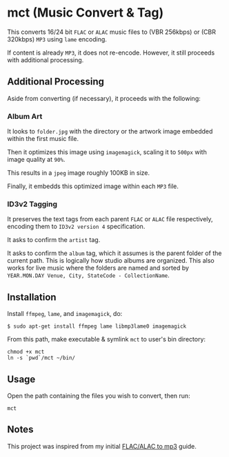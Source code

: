 # mct (Music Convert & Tag)

This converts 16/24 bit `FLAC` or `ALAC` music files to (VBR 256kbps) or (CBR 320kbps) `MP3` using `lame` encoding.

If content is already `MP3`, it does not re-encode. However, it still proceeds with additional processing.

## Additional Processing

Aside from converting (if necessary), it proceeds with the following:

### Album Art

It looks to `folder.jpg` with the directory or the artwork image embedded within the first music file.

Then it optimizes this image using `imagemagick`, scaling it to `500px` with image quality at `90%`.

This results in a `jpeg` image roughly 100KB in size.

Finally, it embedds this optimized image within each `MP3` file.

### ID3v2 Tagging

It preserves the text tags from each parent `FLAC` or `ALAC` file respectively, encoding them to `ID3v2 version 4` specification.

It asks to confirm the `artist` tag.

It asks to confirm the `album` tag, which it assumes is the parent folder of the current path. This is logically how studio albums are organized. This also works for live music where the folders are named and sorted by `YEAR.MON.DAY Venue, City, StateCode - CollectionName`.

## Installation

Install `ffmpeg`, `lame`, and `imagemagick`, do:

```
$ sudo apt-get install ffmpeg lame libmp3lame0 imagemagick
```

From this path, make executable & symlink `mct` to user's bin directory:

```
chmod +x mct
ln -s `pwd`/mct ~/bin/
```

## Usage

Open the path containing the files you wish to convert, then run:

```
mct
```

## Notes

This project was inspired from my initial [FLAC/ALAC to mp3](../audio-flac-alac-to-mp3.md) guide.
